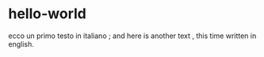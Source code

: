 # hello-world
ecco un primo testo in italiano ; and here is another text , this time written in english.
